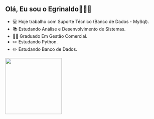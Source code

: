 ## Olá, Eu sou o Egrinaldo🧑🏾‍💻

- 💻 Hoje trabalho com Suporte Técnico (Banco de Dados - MySql).
- 📚 Estudando Análise e Desenvolvimento de Sistemas.
- 🧑‍🎓 Graduado Em Gestão Comercial.
- ✏️ Estudando Python.
- ✏️ Estudando Banco de Dados.


<div>
<a href="https://github.com/egrinaldo">
<img height="180em" src="https://github-readme-stats.vercel.app/api?username=egrinaldo&theme=dark&show_icons=true">
</div>

